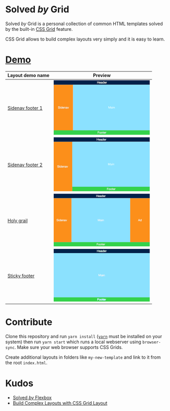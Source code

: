 # Solved *by* Grid

Solved *by* Grid is a personal collection of common HTML templates solved by the built-in [CSS Grid](https://www.w3.org/TR/css3-grid-layout/) feature.

CSS Grid allows to build complex layouts very simply and it is easy to learn.

# [Demo](https://solved-by-grid.now.sh/)

| Layout demo name | Preview |
| :----------------| :------:|
| [Sidenav footer 1](https://solved-by-grid.now.sh/with-sidenav-footer-1) | ![sidenav-footer-1] |
| [Sidenav footer 2](https://solved-by-grid.now.sh/with-sidenav-footer-2) | ![sidenav-footer-2] |
| [Holy grail](https://solved-by-grid.now.sh/with-holy-grail) | ![holy-grail] |
| [Sticky footer](https://solved-by-grid.now.sh/with-sticky-footer) | ![sticky-footer] |

[sidenav-footer-1]: ./animated-previews/with-sidenav-footer-1_sm.gif
[sidenav-footer-2]: ./animated-previews/with-sidenav-footer-2_sm.gif
[holy-grail]: ./animated-previews/with-holy-grail_sm.gif
[sticky-footer]: ./animated-previews/with-sticky-footer_sm.gif


# Contribute

Clone this repository and run `yarn install` ([`yarn`](https://yarnpkg.com/lang/en/)  must be installed on your system) then run `yarn start` which runs a local webserver using `browser-sync`. Make sure your web browser supports CSS Grids.

Create additional layouts in folders like `my-new-template` and link to it from the root  `index.html`.

# Kudos

* [Solved *by* Flexbox](https://philipwalton.github.io/solved-by-flexbox/)
* [Build Complex Layouts with CSS Grid Layout](https://egghead.io/courses/build-complex-layouts-with-css-grid-layout)
